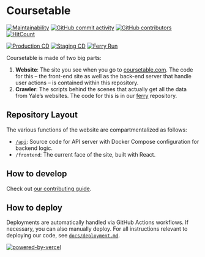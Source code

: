 # Coursetable

[![Maintainability](https://api.codeclimate.com/v1/badges/95184f4df3900fd39f04/maintainability)](https://codeclimate.com/github/coursetable/coursetable/maintainability)
[![GitHub commit activity](https://img.shields.io/github/commit-activity/m/coursetable/coursetable?style=flat-square)](https://github.com/coursetable/coursetable/pulls)
[![GitHub contributors](https://img.shields.io/github/contributors/coursetable/coursetable?style=flat-square)](https://github.com/coursetable/coursetable/graphs/contributors)
[![HitCount](http://hits.dwyl.com/coursetable/coursetable.svg)](http://hits.dwyl.com/coursetable/coursetable)

[![Production CD](https://github.com/coursetable/coursetable/actions/workflows/cd.yml/badge.svg?branch=master)](https://github.com/coursetable/coursetable/actions/workflows/cd.yml)
[![Staging CD](https://github.com/coursetable/coursetable/actions/workflows/staging_cd.yml/badge.svg?branch=master)](https://github.com/coursetable/coursetable/actions/workflows/staging_cd.yml)
[![Ferry Run](https://github.com/coursetable/ferry/actions/workflows/ferry.yml/badge.svg)](https://github.com/coursetable/ferry/actions/workflows/ferry.yml)

Coursetable is made of two big parts:

1.  **Website**: The site you see when you go to [coursetable.com](https://coursetable.com). The code for this – the front-end site as well as the back-end server that handle user actions – is contained within this repository.
2.  **Crawler**: The scripts behind the scenes that actually get all the data from Yale’s websites. The code for this is in our [ferry](https://github.com/coursetable/ferry) repository.

## Repository Layout

The various functions of the website are compartmentalized as follows:

- [`/api`](https://github.com/coursetable/coursetable/blob/master/docs/api.md): Source code for API server with Docker Compose configuration for backend logic.
- `/frontend`: The current face of the site, built with React.

## How to develop

Check out [our contributing guide](CONTRIBUTING.md).

## How to deploy

Deployments are automatically handled via GitHub Actions workflows. If necessary, you can also manually deploy. For all instructions relevant to deploying our code, see [`docs/deployment.md`](docs/deployment.md).

[![powered-by-vercel](/frontend/src/images/powered-by-vercel.svg)](https://vercel.com/?utm_source=coursetable&utm_campaign=oss)
